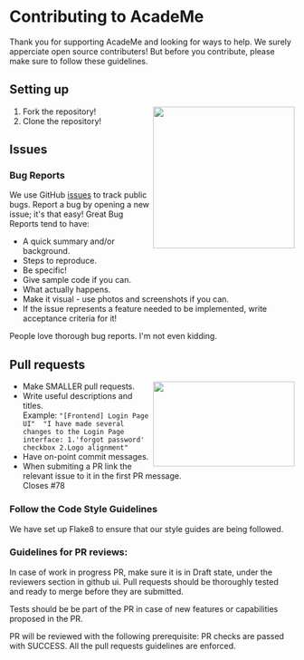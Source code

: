 # Contributing to AcadeMe

Thank you for supporting AcadeMe and looking for ways to help. 
We surely apperciate open source contributers! But before you contribute, please make sure to follow these guidelines.

## Setting up
1. Fork the repository! <img align="right" width="250" src="https://camo.githubusercontent.com/fcf9a4ed664cc63de2fcb14d1135072ba6d4c74a8e9bdb224ad6ab1e72600c3b/68747470733a2f2f6669727374636f6e747269627574696f6e732e6769746875622e696f2f6173736574732f526561646d652f666f726b2e706e67">
2. Clone the repository!

## Issues

### Bug Reports

We use GitHub [issues](https://github.com/redhat-beyond/AcadeMe/issues) to track public bugs. Report a bug by opening a new issue; it's that easy!
Great Bug Reports tend to have:

- A quick summary and/or background.
- Steps to reproduce.
- Be specific!
- Give sample code if you can.
- What actually happens.
- Make it visual - use photos and screenshots if you can.
- If the issue represents a feature needed to be implemented, write acceptance criteria for it!

People love thorough bug reports. I'm not even kidding.


## Pull requests

<img align="right" width="250" height="150" src="https://theindecisiveeejit.files.wordpress.com/2014/12/size-matters.jpg">

- Make SMALLER pull requests. 
- Write useful descriptions and titles.  
    Example: ``"[Frontend] Login Page UI" 
             "I have made several changes to the Login Page interface: 1.'forgot password'                      checkbox
             2.Logo alignment"``
- Have on-point commit messages.
- When submiting a PR link the relevant issue to it in the first PR message.  
  Closes #78


### Follow the Code Style Guidelines

We have set up Flake8 to ensure that our style guides are being followed.

### Guidelines for PR reviews:

In case of work in progress PR, make sure it is in Draft state, under the reviewers section in github ui. Pull requests should be thoroughly tested and ready to merge before they are submitted.

Tests should be be part of the PR in case of new features or capabilities proposed in the PR.

PR will be reviewed with the following prerequisite:
PR checks are passed with SUCCESS.
All the pull requests guidelines are enforced.
